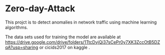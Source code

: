 # Zero-day-Attack
This projct is to detect anomalies in network traffic using machine learning algorithms.

The data sets used for training the model are available at https://drive.google.com/drive/folders/1TtcDvjQi37sCePr0y7XK3ZccOtB5DZqA?usp=sharing or cicids2017  on kaggle . 
